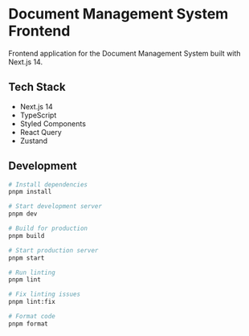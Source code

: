 # Document Management System Frontend

Frontend application for the Document Management System built with Next.js 14.

## Tech Stack

- Next.js 14
- TypeScript
- Styled Components
- React Query
- Zustand

## Development

```bash
# Install dependencies
pnpm install

# Start development server
pnpm dev

# Build for production
pnpm build

# Start production server
pnpm start

# Run linting
pnpm lint

# Fix linting issues
pnpm lint:fix

# Format code
pnpm format
```